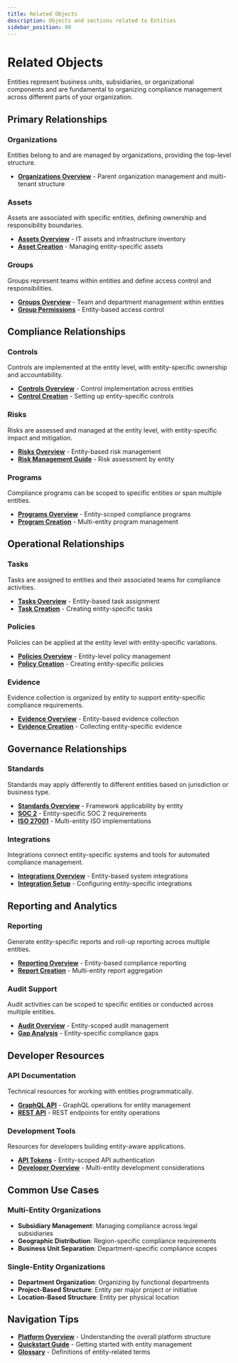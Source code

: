 ```yaml
---
title: Related Objects
description: Objects and sections related to Entities
sidebar_position: 99
---
```


# Related Objects

Entities represent business units, subsidiaries, or organizational components and are fundamental to organizing compliance management across different parts of your organization.

## Primary Relationships

### Organizations

Entities belong to and are managed by organizations, providing the top-level structure.

- **[Organizations Overview](../organizations/overview.mdx)** - Parent organization management and multi-tenant structure

### Assets

Assets are associated with specific entities, defining ownership and responsibility boundaries.

- **[Assets Overview](../assets/overview.mdx)** - IT assets and infrastructure inventory
- **[Asset Creation](../assets/create.mdx)** - Managing entity-specific assets

### Groups

Groups represent teams within entities and define access control and responsibilities.

- **[Groups Overview](../groups/overview.mdx)** - Team and department management within entities
- **[Group Permissions](../groups/permissions.mdx)** - Entity-based access control

## Compliance Relationships

### Controls

Controls are implemented at the entity level, with entity-specific ownership and accountability.

- **[Controls Overview](../controls/overview.mdx)** - Control implementation across entities
- **[Control Creation](../controls/create.mdx)** - Setting up entity-specific controls

### Risks

Risks are assessed and managed at the entity level, with entity-specific impact and mitigation.

- **[Risks Overview](../risks/overview.mdx)** - Entity-based risk management
- **[Risk Management Guide](../risks/risk-management-guide.mdx)** - Risk assessment by entity

### Programs

Compliance programs can be scoped to specific entities or span multiple entities.

- **[Programs Overview](../programs/overview.mdx)** - Entity-scoped compliance programs
- **[Program Creation](../programs/create.mdx)** - Multi-entity program management

## Operational Relationships

### Tasks

Tasks are assigned to entities and their associated teams for compliance activities.

- **[Tasks Overview](../tasks/overview.mdx)** - Entity-based task assignment
- **[Task Creation](../tasks/create.mdx)** - Creating entity-specific tasks

### Policies

Policies can be applied at the entity level with entity-specific variations.

- **[Policies Overview](../policies/overview.mdx)** - Entity-level policy management
- **[Policy Creation](../policies/create.mdx)** - Creating entity-specific policies

### Evidence

Evidence collection is organized by entity to support entity-specific compliance requirements.

- **[Evidence Overview](../programs/evidence/overview.mdx)** - Entity-based evidence collection
- **[Evidence Creation](../programs/evidence/create.mdx)** - Collecting entity-specific evidence

## Governance Relationships

### Standards

Standards may apply differently to different entities based on jurisdiction or business type.

- **[Standards Overview](../standards/overview.mdx)** - Framework applicability by entity
- **[SOC 2](../standards/soc2/overview.mdx)** - Entity-specific SOC 2 requirements
- **[ISO 27001](../standards/iso27001/overview.mdx)** - Multi-entity ISO implementations

### Integrations

Integrations connect entity-specific systems and tools for automated compliance management.

- **[Integrations Overview](../integrations/overview.mdx)** - Entity-based system integrations
- **[Integration Setup](../integrations/create.mdx)** - Configuring entity-specific integrations

## Reporting and Analytics

### Reporting

Generate entity-specific reports and roll-up reporting across multiple entities.

- **[Reporting Overview](../reporting/overview.mdx)** - Entity-based compliance reporting
- **[Report Creation](../reporting/create.mdx)** - Multi-entity report aggregation

### Audit Support

Audit activities can be scoped to specific entities or conducted across multiple entities.

- **[Audit Overview](../audit/overview.mdx)** - Entity-scoped audit management
- **[Gap Analysis](../audit/gapanalysis/overview.mdx)** - Entity-specific compliance gaps

## Developer Resources

### API Documentation

Technical resources for working with entities programmatically.

- **[GraphQL API](../../api/graph-api/queries.md)** - GraphQL operations for entity management
- **[REST API](../../api/rest-api/)** - REST endpoints for entity operations

### Development Tools

Resources for developers building entity-aware applications.

- **[API Tokens](../../developers/api-tokens/overview.mdx)** - Entity-scoped API authentication
- **[Developer Overview](../../developers/overview.mdx)** - Multi-entity development considerations

## Common Use Cases

### Multi-Entity Organizations

- **Subsidiary Management**: Managing compliance across legal subsidiaries
- **Geographic Distribution**: Region-specific compliance requirements
- **Business Unit Separation**: Department-specific compliance scopes

### Single-Entity Organizations

- **Department Organization**: Organizing by functional departments
- **Project-Based Structure**: Entity per major project or initiative
- **Location-Based Structure**: Entity per physical location

## Navigation Tips

- **[Platform Overview](../overview.mdx)** - Understanding the overall platform structure
- **[Quickstart Guide](../quickstart/overview.mdx)** - Getting started with entity management
- **[Glossary](../glossary.mdx)** - Definitions of entity-related terms
